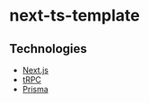 # next-ts-template

## Technologies

- [Next.js](https://nextjs.org/)
- [tRPC](https://trpc.io/)
- [Prisma](https://www.prisma.io/)
